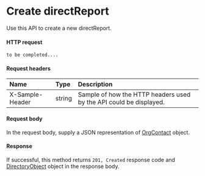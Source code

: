 # Create directReport

Use this API to create a new directReport.
#### HTTP request
```http
to be completed....
```
#### Request headers
| Name       | Type | Description|
|:---------------|:--------|:----------|
| X-Sample-Header  | string  | Sample of how the HTTP headers used by the API could be displayed.|

#### Request body
In the request body, supply a JSON representation of [OrgContact]('../api/orgcontact.md') object.


#### Response
If successful, this method returns `201, Created` response code and [DirectoryObject](../resources/directoryobject.md) object in the response body.
